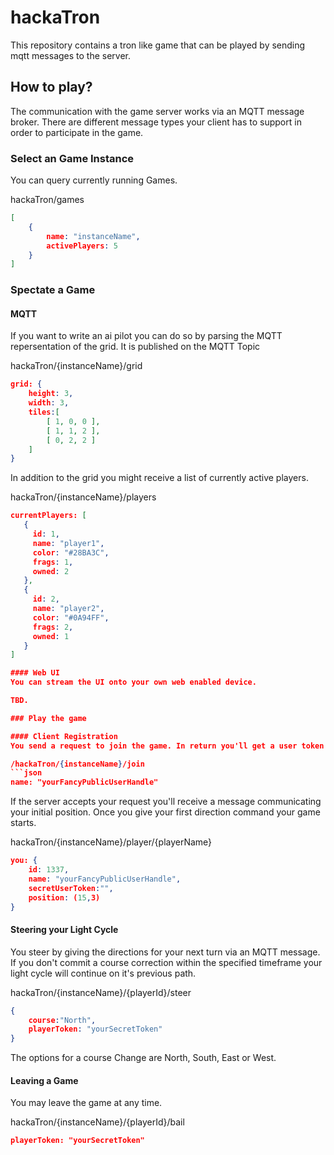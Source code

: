 # hackaTron

This repository contains a tron like game that can be played by sending mqtt messages to the server. 

## How to play?
The communication with the game server works via an MQTT message broker. There are different message types your client has to support in order to participate in the game.

### Select an Game Instance
You can query currently running Games. 

hackaTron/games
```json
[
    {
        name: "instanceName",
        activePlayers: 5
    }
]

```

### Spectate a Game

#### MQTT 
If you want to write an ai pilot you can do so by parsing the MQTT repersentation of the grid. It is published on the MQTT Topic

hackaTron/{instanceName}/grid
```json
grid: {
    height: 3,
    width: 3,
    tiles:[
        [ 1, 0, 0 ],
        [ 1, 1, 2 ],
        [ 0, 2, 2 ]
    ]
}
```
In addition to the grid you might receive a list of currently active players.

hackaTron/{instanceName}/players
```json
currentPlayers: [
   {
     id: 1,
     name: "player1",
     color: "#28BA3C",
     frags: 1,
     owned: 2
   },
   {
     id: 2,
     name: "player2",
     color: "#0A94FF",
     frags: 2,
     owned: 1
   }
]

#### Web UI
You can stream the UI onto your own web enabled device.

TBD.

### Play the game

#### Client Registration
You send a request to join the game. In return you'll get a user token that allows you to control your bike. The Response will be sent to your private MQTT topic.

/hackaTron/{instanceName}/join
```json
name: "yourFancyPublicUserHandle"
```

If the server accepts your request you'll receive a message communicating your initial position. Once you give your first direction command your game starts.

hackaTron/{instanceName}/player/{playerName}
```json
you: {
    id: 1337,
    name: "yourFancyPublicUserHandle",
    secretUserToken:"",
    position: (15,3)
}
```

#### Steering your Light Cycle
You steer by giving the directions for your next turn via an MQTT message. If you don't commit a course correction within the specified timeframe your light cycle will continue on it's previous path.

hackaTron/{instanceName}/{playerId}/steer
```json
{
    course:"North",
    playerToken: "yourSecretToken"
}
```

The options for a course Change are North, South, East or West. 

#### Leaving a Game
You may leave the game at any time.

hackaTron/{instanceName}/{playerId}/bail
```json
playerToken: "yourSecretToken"
```
